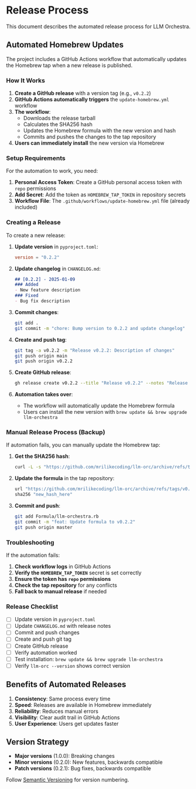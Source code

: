 # Release Process

This document describes the automated release process for LLM Orchestra.

## Automated Homebrew Updates

The project includes a GitHub Actions workflow that automatically updates the Homebrew tap when a new release is published.

### How It Works

1. **Create a GitHub release** with a version tag (e.g., `v0.2.2`)
2. **GitHub Actions automatically triggers** the `update-homebrew.yml` workflow
3. **The workflow**:
   - Downloads the release tarball
   - Calculates the SHA256 hash
   - Updates the Homebrew formula with the new version and hash
   - Commits and pushes the changes to the tap repository
4. **Users can immediately install** the new version via Homebrew

### Setup Requirements

For the automation to work, you need:

1. **Personal Access Token**: Create a GitHub personal access token with `repo` permissions
2. **Add Secret**: Add the token as `HOMEBREW_TAP_TOKEN` in repository secrets
3. **Workflow File**: The `.github/workflows/update-homebrew.yml` file (already included)

### Creating a Release

To create a new release:

1. **Update version** in `pyproject.toml`:
   ```toml
   version = "0.2.2"
   ```

2. **Update changelog** in `CHANGELOG.md`:
   ```markdown
   ## [0.2.2] - 2025-01-09
   ### Added
   - New feature description
   ### Fixed
   - Bug fix description
   ```

3. **Commit changes**:
   ```bash
   git add .
   git commit -m "chore: Bump version to 0.2.2 and update changelog"
   ```

4. **Create and push tag**:
   ```bash
   git tag -a v0.2.2 -m "Release v0.2.2: Description of changes"
   git push origin main
   git push origin v0.2.2
   ```

5. **Create GitHub release**:
   ```bash
   gh release create v0.2.2 --title "Release v0.2.2" --notes "Release notes here"
   ```

6. **Automation takes over**:
   - The workflow will automatically update the Homebrew formula
   - Users can install the new version with `brew update && brew upgrade llm-orchestra`

### Manual Release Process (Backup)

If automation fails, you can manually update the Homebrew tap:

1. **Get the SHA256 hash**:
   ```bash
   curl -L -s "https://github.com/mrilikecoding/llm-orc/archive/refs/tags/v0.2.2.tar.gz" | shasum -a 256
   ```

2. **Update the formula** in the tap repository:
   ```ruby
   url "https://github.com/mrilikecoding/llm-orc/archive/refs/tags/v0.2.2.tar.gz"
   sha256 "new_hash_here"
   ```

3. **Commit and push**:
   ```bash
   git add Formula/llm-orchestra.rb
   git commit -m "feat: Update formula to v0.2.2"
   git push origin master
   ```

### Troubleshooting

If the automation fails:

1. **Check workflow logs** in GitHub Actions
2. **Verify the `HOMEBREW_TAP_TOKEN`** secret is set correctly
3. **Ensure the token has `repo` permissions**
4. **Check the tap repository** for any conflicts
5. **Fall back to manual release** if needed

### Release Checklist

- [ ] Update version in `pyproject.toml`
- [ ] Update `CHANGELOG.md` with release notes
- [ ] Commit and push changes
- [ ] Create and push git tag
- [ ] Create GitHub release
- [ ] Verify automation worked
- [ ] Test installation: `brew update && brew upgrade llm-orchestra`
- [ ] Verify `llm-orc --version` shows correct version

## Benefits of Automated Releases

1. **Consistency**: Same process every time
2. **Speed**: Releases are available in Homebrew immediately
3. **Reliability**: Reduces manual errors
4. **Visibility**: Clear audit trail in GitHub Actions
5. **User Experience**: Users get updates faster

## Version Strategy

- **Major versions** (1.0.0): Breaking changes
- **Minor versions** (0.2.0): New features, backwards compatible
- **Patch versions** (0.2.1): Bug fixes, backwards compatible

Follow [Semantic Versioning](https://semver.org/) for version numbering.